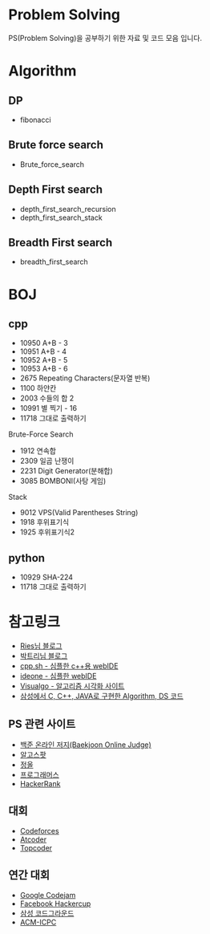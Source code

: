 # Problem Solving
PS(Problem Solving)을 공부하기 위한 자료 및 코드 모음 입니다.

# Algorithm
## DP
- fibonacci

## Brute force search
- Brute_force_search

## Depth First search
- depth_first_search_recursion
- depth_first_search_stack

## Breadth First search
- breadth_first_search

# BOJ
## cpp
- 10950 A+B - 3
- 10951 A+B - 4
- 10952 A+B - 5
- 10953 A+B - 6
- 2675 Repeating Characters(문자열 반복)
- 1100 하얀칸
- 2003 수들의 합 2
- 10991 별 찍기 - 16
- 11718 그대로 출력하기

Brute-Force Search
- 1912 연속합
- 2309 일곱 난쟁이
- 2231 Digit Generator(분해합)
- 3085 BOMBONI(사탕 게임)

Stack
- 9012 VPS(Valid Parentheses String)
- 1918 후위표기식
- 1925 후위표기식2

## python
- 10929 SHA-224
- 11718 그대로 출력하기

# 참고링크
- [Ries님 블로그](https://kks227.blog.me/)
- [박트리님 블로그](http://baactree.tistory.com/14)
- [cpp.sh - 심플한 c++용 webIDE](http://cpp.sh/)
- [ideone - 심플한 webIDE](https://ideone.com/)
- [Visualgo - 알고리즘 시각화 사이트](https://visualgo.net/en)
- [삼성에서 C, C++, JAVA로 구현한 Algorithm, DS 코드](https://www.codeground.org/common/popCodegroundNote)

## PS 관련 사이트
- [백준 온라인 저지(Baekjoon Online Judge)](https://www.acmicpc.net/)
- [알고스팟](https://algospot.com/)
- [정올](http://www.jungol.co.kr/)
- [프로그래머스](https://programmers.co.kr/)
- [HackerRank](https://www.hackerrank.com/)

## 대회
- [Codeforces](http://codeforces.com/)
- [Atcoder](https://atcoder.jp/)
- [Topcoder](https://www.topcoder.com/)

## 연간 대회
- [Google Codejam](https://codingcompetitions.withgoogle.com/codejam)
- [Facebook Hackercup](https://www.facebook.com/hackercup/)
- [삼성 코드그라운드](https://www.codeground.org/)
- [ACM-ICPC](http://icpckorea.org/)
